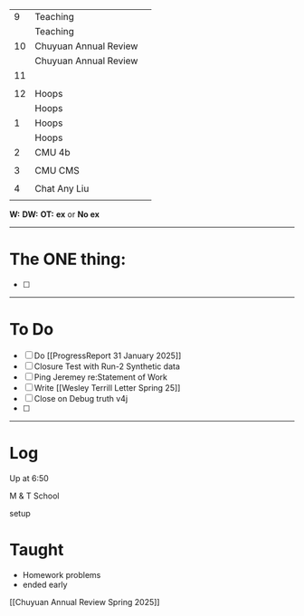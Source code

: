 
|     |                       |     |
| --- | --------------------- | --- |
| 9   | Teaching              |     |
|     | Teaching              |     |
| 10  | Chuyuan Annual Review |     |
|     | Chuyuan Annual Review |     |
| 11  |                       |     |
|     |                       |     |
| 12  | Hoops                 |     |
|     | Hoops                 |     |
| 1   | Hoops                 |     |
|     | Hoops                 |     |
| 2   | CMU 4b                |     |
|     |                       |     |
| 3   | CMU CMS               |     |
|     |                       |     |
| 4   | Chat Any Liu          |     |
|     |                       |     |

**W:**
**DW:**
**OT:**
**ex** or **No ex**

---
# The ONE thing: 
- [ ] 

---
# To Do

- [ ] Do [[ProgressReport 31 January 2025]]
- [ ] Closure Test with Run-2 Synthetic data
- [ ] Ping Jeremey re:Statement of Work
- [ ] Write [[Wesley Terrill Letter Spring 25]]
- [ ] Close on Debug truth v4j
- [ ] 
---

# Log

Up at 6:50 

M & T School 

setup 

# Taught
- Homework problems 
- ended early

[[Chuyuan Annual Review Spring 2025]]
